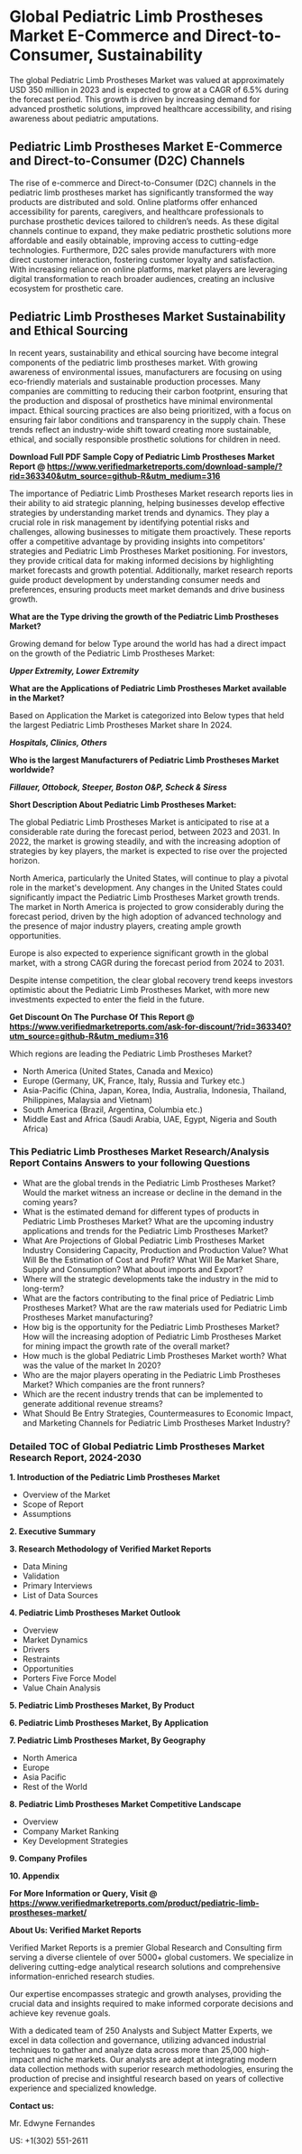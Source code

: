 <h1>Global Pediatric Limb Prostheses Market E-Commerce and Direct-to-Consumer, Sustainability</h1><p class=""><p>The global Pediatric Limb Prostheses Market was valued at approximately USD 350 million in 2023 and is expected to grow at a CAGR of 6.5% during the forecast period. This growth is driven by increasing demand for advanced prosthetic solutions, improved healthcare accessibility, and rising awareness about pediatric amputations.</p><h2>Pediatric Limb Prostheses Market E-Commerce and Direct-to-Consumer (D2C) Channels</h2><p>The rise of e-commerce and Direct-to-Consumer (D2C) channels in the pediatric limb prostheses market has significantly transformed the way products are distributed and sold. Online platforms offer enhanced accessibility for parents, caregivers, and healthcare professionals to purchase prosthetic devices tailored to children’s needs. As these digital channels continue to expand, they make pediatric prosthetic solutions more affordable and easily obtainable, improving access to cutting-edge technologies. Furthermore, D2C sales provide manufacturers with more direct customer interaction, fostering customer loyalty and satisfaction. With increasing reliance on online platforms, market players are leveraging digital transformation to reach broader audiences, creating an inclusive ecosystem for prosthetic care. </p><h2>Pediatric Limb Prostheses Market Sustainability and Ethical Sourcing</h2><p>In recent years, sustainability and ethical sourcing have become integral components of the pediatric limb prostheses market. With growing awareness of environmental issues, manufacturers are focusing on using eco-friendly materials and sustainable production processes. Many companies are committing to reducing their carbon footprint, ensuring that the production and disposal of prosthetics have minimal environmental impact. Ethical sourcing practices are also being prioritized, with a focus on ensuring fair labor conditions and transparency in the supply chain. These trends reflect an industry-wide shift toward creating more sustainable, ethical, and socially responsible prosthetic solutions for children in need.</p></p><p class=""><strong>Download Full PDF Sample Copy of Pediatric Limb Prostheses Market Report @ <a href="https://www.verifiedmarketreports.com/download-sample/?rid=363340&utm_source=github-R&utm_medium=316" target="_blank">https://www.verifiedmarketreports.com/download-sample/?rid=363340&utm_source=github-R&utm_medium=316</a></strong></p><p>The importance of&nbsp;Pediatric Limb Prostheses Market research reports lies in their ability to aid strategic planning, helping businesses develop effective strategies by understanding market trends and dynamics. They play a crucial role in risk management by identifying potential risks and challenges, allowing businesses to mitigate them proactively. These reports offer a competitive advantage by providing insights into competitors' strategies and Pediatric Limb Prostheses Market positioning. For investors, they provide critical data for making informed decisions by highlighting market forecasts and growth potential. Additionally, market research reports guide product development by understanding consumer needs and preferences, ensuring products meet market demands and drive business growth.</p><p><strong>What are the&nbsp;Type driving the growth of the Pediatric Limb Prostheses Market?</strong></p><p id="" class="">Growing demand for below Type around the world has had a direct impact on the growth of the Pediatric Limb Prostheses Market:</p><p class=""><em><strong>Upper Extremity, Lower Extremity</strong></em></p><p class=""><strong>What are the&nbsp;Applications&nbsp;of Pediatric Limb Prostheses Market available in the Market?</strong></p><p id="" class="">Based on Application the Market is categorized into Below types that held the largest Pediatric Limb Prostheses Market share In 2024.</p><p class=""><em><strong>Hospitals, Clinics, Others</strong></em></p><p class=""><strong>Who is the largest Manufacturers of Pediatric Limb Prostheses Market worldwide?</strong></p><p><em><strong>Fillauer, Ottobock, Steeper, Boston O&P, Scheck & Siress</strong></em></p><p id="" class=""><strong>Short Description About Pediatric Limb Prostheses Market:</strong></p><p>The global Pediatric Limb Prostheses Market is anticipated to rise at a considerable rate during the forecast period, between 2023 and 2031. In 2022, the market is growing steadily, and with the increasing adoption of strategies by key players, the market is expected to rise over the projected horizon.</p><p>North America, particularly the United States, will continue to play a pivotal role in the market's development. Any changes in the United States could significantly impact the Pediatric Limb Prostheses Market growth trends. The market in North America is projected to grow considerably during the forecast period, driven by the high adoption of advanced technology and the presence of major industry players, creating ample growth opportunities.</p><p>Europe is also expected to experience significant growth in the global market, with a strong CAGR during the forecast period from 2024 to 2031.</p><p>Despite intense competition, the clear global recovery trend keeps investors optimistic about the Pediatric Limb Prostheses Market, with more new investments expected to enter the field in the future.</p><p id="" class=""><strong>Get Discount On The Purchase Of This Report @ <a href="https://www.verifiedmarketreports.com/ask-for-discount/?rid=363340?utm_source=github-R&utm_medium=316" target="_blank">https://www.verifiedmarketreports.com/ask-for-discount/?rid=363340?utm_source=github-R&utm_medium=316</a></strong></p><p class="">Which regions are leading the Pediatric Limb Prostheses Market?</p><ul><li>North America (United States, Canada and Mexico)</li><li>Europe (Germany, UK, France, Italy, Russia and Turkey etc.)</li><li>Asia-Pacific (China, Japan, Korea, India, Australia, Indonesia, Thailand, Philippines, Malaysia and Vietnam)</li><li>South America (Brazil, Argentina, Columbia etc.)</li><li>Middle East and Africa (Saudi Arabia, UAE, Egypt, Nigeria and South Africa)</li></ul><h3 id="" class="">This Pediatric Limb Prostheses Market Research/Analysis Report Contains Answers to your following Questions</h3><ul><li>What are the global trends in the Pediatric Limb Prostheses Market? Would the market witness an increase or decline in the demand in the coming years?</li><li>What is the estimated demand for different types of products in Pediatric Limb Prostheses Market? What are the upcoming industry applications and trends for the Pediatric Limb Prostheses Market?</li><li>What Are Projections of Global Pediatric Limb Prostheses Market Industry Considering Capacity, Production and Production Value? What Will Be the Estimation of Cost and Profit? What Will Be Market Share, Supply and Consumption? What about imports and Export?</li><li>Where will the strategic developments take the industry in the mid to long-term?</li><li>What are the factors contributing to the final price of Pediatric Limb Prostheses Market? What are the raw materials used for Pediatric Limb Prostheses Market manufacturing?</li><li>How big is the opportunity for the Pediatric Limb Prostheses Market? How will the increasing adoption of Pediatric Limb Prostheses Market for mining impact the growth rate of the overall market?</li><li>How much is the global Pediatric Limb Prostheses Market worth? What was the value of the market In 2020?</li><li>Who are the major players operating in the Pediatric Limb Prostheses Market? Which companies are the front runners?</li><li>Which are the recent industry trends that can be implemented to generate additional revenue streams?</li><li>What Should Be Entry Strategies, Countermeasures to Economic Impact, and Marketing Channels for Pediatric Limb Prostheses Market Industry?</li></ul><h3 id="" class="">Detailed TOC of Global Pediatric Limb Prostheses Market Research Report, 2024-2030</h3><p id="" class=""><strong>1. Introduction of the Pediatric Limb Prostheses Market</strong></p><ul><li>Overview of the Market</li><li>Scope of Report</li><li>Assumptions</li></ul><p id="" class=""><strong>2. Executive Summary</strong></p><p id="" class=""><strong>3. Research Methodology of Verified Market Reports</strong></p><ul><li>Data Mining</li><li>Validation</li><li>Primary Interviews</li><li>List of Data Sources</li></ul><p id="" class=""><strong>4. Pediatric Limb Prostheses Market Outlook</strong></p><ul><li>Overview</li><li>Market Dynamics</li><li>Drivers</li><li>Restraints</li><li>Opportunities</li><li>Porters Five Force Model</li><li>Value Chain Analysis</li></ul><p id="" class=""><strong>5. Pediatric Limb Prostheses Market, By Product</strong></p><p id="" class=""><strong>6. Pediatric Limb Prostheses Market, By Application</strong></p><p id="" class=""><strong>7. Pediatric Limb Prostheses Market, By Geography</strong></p><ul><li>North America</li><li>Europe</li><li>Asia Pacific</li><li>Rest of the World</li></ul><p id="" class=""><strong>8. Pediatric Limb Prostheses Market Competitive Landscape</strong></p><ul><li>Overview</li><li>Company Market Ranking</li><li>Key Development Strategies</li></ul><p id="" class=""><strong>9. Company Profiles</strong></p><p id="" class=""><strong>10. Appendix</strong></p><p id="" class=""><strong>For More Information or Query, Visit @ <a href="https://www.verifiedmarketreports.com/product/pediatric-limb-prostheses-market/" target="_blank">https://www.verifiedmarketreports.com/product/pediatric-limb-prostheses-market/</a></strong></p><p id="" class=""><strong>About Us: Verified Market Reports</strong></p><p id="" class="">Verified Market Reports is a premier Global Research and Consulting firm serving a diverse clientele of over 5000+ global customers. We specialize in delivering cutting-edge analytical research solutions and comprehensive information-enriched research studies.</p><p id="" class="">Our expertise encompasses strategic and growth analyses, providing the crucial data and insights required to make informed corporate decisions and achieve key revenue goals.</p><p id="" class="">With a dedicated team of 250 Analysts and Subject Matter Experts, we excel in data collection and governance, utilizing advanced industrial techniques to gather and analyze data across more than 25,000 high-impact and niche markets. Our analysts are adept at integrating modern data collection methods with superior research methodologies, ensuring the production of precise and insightful research based on years of collective experience and specialized knowledge.</p><p id="" class=""><strong>Contact us:</strong></p><p id="" class="">Mr. Edwyne Fernandes</p><p id="" class="">US: +1(302) 551-2611</p>